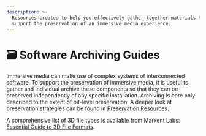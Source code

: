 ```yaml
---
description: >-
  Resources created to help you effectively gather together materials that will
  support the preservation of an immersive media experience.
---
```


# 🗃 Software Archiving Guides

Immersive media can make use of complex systems of interconnected software. To support the preservation of immersive media, it is useful to gather and individual archive these components so that they can be preserved independently of any specific installation. Archiving is here only described to the extent of bit-level preservation. A deeper look at preservation strategies can be found in [Preservation Resources](broken-reference).&#x20;

A comprehensive list of 3D file types is available from Marxent Labs: [Essential Guide to 3D File Formats](https://www.marxentlabs.com/3d-file-formats/).
